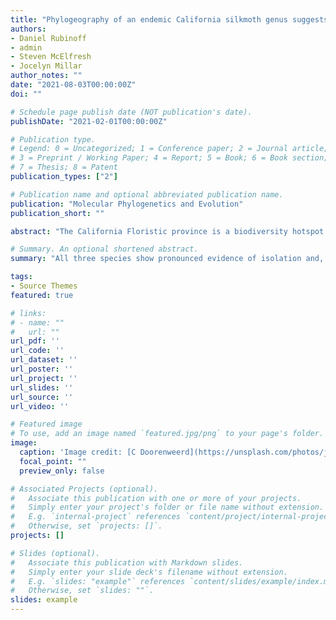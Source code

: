```yaml
---
title: "Phylogeography of an endemic California silkmoth genus suggests the importance of an underhalded central California province in generating regional endemic biodiversity"
authors:
- Daniel Rubinoff
- admin
- Steven McElfresh
- Jocelyn Millar
author_notes: ""
date: "2021-08-03T00:00:00Z"
doi: ""

# Schedule page publish date (NOT publication's date).
publishDate: "2021-02-01T00:00:00Z"

# Publication type.
# Legend: 0 = Uncategorized; 1 = Conference paper; 2 = Journal article;
# 3 = Preprint / Working Paper; 4 = Report; 5 = Book; 6 = Book section;
# 7 = Thesis; 8 = Patent
publication_types: ["2"]

# Publication name and optional abbreviated publication name.
publication: "Molecular Phylogenetics and Evolution"
publication_short: ""

abstract: "The California Floristic province is a biodiversity hotspot. Understanding the phylogeographic patterns that exist in this diverse region is essential to understanding its evolution and for guiding conservation efforts. Calosaturnia is a charismatic silkmoth genus endemic to large portions of the region with three described species, C. mendocino, C. walterorum, and C. albofasciata. We sampled all three species from across their ranges, sequenced 1463 bp of mitochondrial COI and 1941 bp of nuclear DNA from three genes, and reconstructed phylogenetic relationships and estimated divergence times within the lineages. All three species show pronounced evidence of isolation and, in two cases, secondary reconnection. An unexpected monophyletic mtDNA lineage was found in the Central Coast region, in a region thought to represent an intergrade between C. mendocino and C. walterorum. Our genetic data also significantly revise previous hypotheses as to which species occur in which regions, suggesting that historical ecological changes around four Ma ago isolated some lineages, and a secondary isolation event two Ma ago led to isolation of populations both in the Central Coast region and the southern Sierra Nevada. Our results add to a currently under-appreciated pattern suggesting that coastal Central California is not a transition zone between Northern and Southern California Floristic Province faunas but rather its own unique, periodically isolated, biogeographic region. They also suggest cryptic diversity may be present in many other currently unrecognized groups. Additional research should focus on this central California region because many species may be highly restricted in range and in need of conservation attention"

# Summary. An optional shortened abstract.
summary: "All three species show pronounced evidence of isolation and, in two cases, secondary reconnection. An unexpected monophyletic mtDNA lineage was found in the Central Coast region, in a region thought to represent an intergrade between C. mendocino and C. walterorum.. Our results add to a currently under-appreciated pattern suggesting that coastal Central California is not a transition zone between Northern and Southern California Floristic Province faunas but rather its own unique, periodically isolated, biogeographic region."

tags:
- Source Themes
featured: true

# links:
# - name: ""
#   url: ""
url_pdf: ''
url_code: ''
url_dataset: ''
url_poster: ''
url_project: ''
url_slides: ''
url_source: ''
url_video: ''

# Featured image
# To use, add an image named `featured.jpg/png` to your page's folder. 
image:
  caption: 'Image credit: [C Doorenweerd](https://unsplash.com/photos/jdD8gXaTZsc)'
  focal_point: ""
  preview_only: false

# Associated Projects (optional).
#   Associate this publication with one or more of your projects.
#   Simply enter your project's folder or file name without extension.
#   E.g. `internal-project` references `content/project/internal-project/index.md`.
#   Otherwise, set `projects: []`.
projects: []

# Slides (optional).
#   Associate this publication with Markdown slides.
#   Simply enter your slide deck's filename without extension.
#   E.g. `slides: "example"` references `content/slides/example/index.md`.
#   Otherwise, set `slides: ""`.
slides: example
---
```

